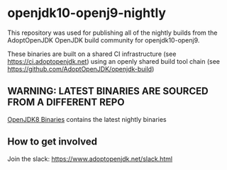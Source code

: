 # openjdk10-openj9-nightly

This repository was used for publishing all of the nightly builds from the AdoptOpenJDK OpenJDK build community for openjdk10-openj9.

These binaries are built on a shared CI infrastructure (see https://ci.adoptopenjdk.net) using an openly shared build tool chain (see https://github.com/AdoptOpenJDK/openjdk-build)

## WARNING: LATEST BINARIES ARE SOURCED FROM A DIFFERENT REPO
[OpenJDK8 Binaries](https://github.com/AdoptOpenJDK/openjd10-binaries/releases) contains the latest nightly binaries

## How to get involved 

Join the slack: https://www.adoptopenjdk.net/slack.html
